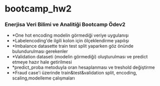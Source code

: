 # bootcamp_hw2
### Enerjisa Veri Bilimi ve Analitiği Bootcamp Ödev2


- *One hot encoding modelin görmediği veriye uygulanışı
- *Labelencoding'de ilgili kolon için ölçeklendirme yapılışı
- *Imbalance datasette train test split yaparken göz önünde bulundurulması gerekenler
- *Validation dataseti (modelin görmediği) oluşturulması ve predict etmeye hazır hale getirilmesi
- *predict_proba metoduyla oran hesaplanması ve treshold değiştirme
- *Fraud case'i üzerinde train&test&validation split, encoding, scaling,modelleme çalışmaları


